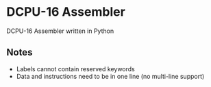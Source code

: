 # DCPU-16 Assembler

DCPU-16 Assembler written in Python

## Notes

* Labels cannot contain reserved keywords
* Data and instructions need to be in one line (no multi-line support)
